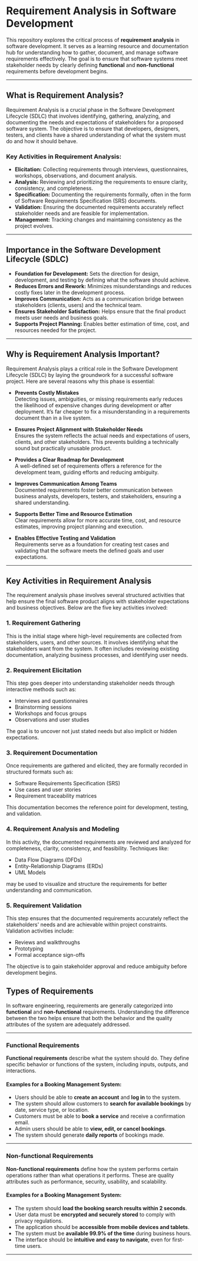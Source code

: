 # Requirement Analysis in Software Development

This repository explores the critical process of **requirement analysis** in software development. It serves as a learning resource and documentation hub for understanding how to gather, document, and manage software requirements effectively. The goal is to ensure that software systems meet stakeholder needs by clearly defining **functional** and **non-functional** requirements before development begins.

---

## What is Requirement Analysis?

Requirement Analysis is a crucial phase in the Software Development Lifecycle (SDLC) that involves identifying, gathering, analyzing, and documenting the needs and expectations of stakeholders for a proposed software system. The objective is to ensure that developers, designers, testers, and clients have a shared understanding of what the system must do and how it should behave.

### Key Activities in Requirement Analysis:

- **Elicitation:** Collecting requirements through interviews, questionnaires, workshops, observations, and document analysis.
- **Analysis:** Reviewing and prioritizing the requirements to ensure clarity, consistency, and completeness.
- **Specification:** Documenting the requirements formally, often in the form of Software Requirements Specification (SRS) documents.
- **Validation:** Ensuring the documented requirements accurately reflect stakeholder needs and are feasible for implementation.
- **Management:** Tracking changes and maintaining consistency as the project evolves.

---

## Importance in the Software Development Lifecycle (SDLC)

- **Foundation for Development:** Sets the direction for design, development, and testing by defining what the software should achieve.
- **Reduces Errors and Rework:** Minimizes misunderstandings and reduces costly fixes later in the development process.
- **Improves Communication:** Acts as a communication bridge between stakeholders (clients, users) and the technical team.
- **Ensures Stakeholder Satisfaction:** Helps ensure that the final product meets user needs and business goals.
- **Supports Project Planning:** Enables better estimation of time, cost, and resources needed for the project.

---

## Why is Requirement Analysis Important?

Requirement Analysis plays a critical role in the Software Development Lifecycle (SDLC) by laying the groundwork for a successful software project. Here are several reasons why this phase is essential:

- **Prevents Costly Mistakes**  
  Detecting issues, ambiguities, or missing requirements early reduces the likelihood of expensive changes during development or after deployment. It’s far cheaper to fix a misunderstanding in a requirements document than in a live system.

- **Ensures Project Alignment with Stakeholder Needs**  
  Ensures the system reflects the actual needs and expectations of users, clients, and other stakeholders. This prevents building a technically sound but practically unusable product.

- **Provides a Clear Roadmap for Development**  
  A well-defined set of requirements offers a reference for the development team, guiding efforts and reducing ambiguity.

- **Improves Communication Among Teams**  
  Documented requirements foster better communication between business analysts, developers, testers, and stakeholders, ensuring a shared understanding.

- **Supports Better Time and Resource Estimation**  
  Clear requirements allow for more accurate time, cost, and resource estimates, improving project planning and execution.

- **Enables Effective Testing and Validation**  
  Requirements serve as a foundation for creating test cases and validating that the software meets the defined goals and user expectations.

---

## Key Activities in Requirement Analysis

The requirement analysis phase involves several structured activities that help ensure the final software product aligns with stakeholder expectations and business objectives. Below are the five key activities involved:

### 1. Requirement Gathering

This is the initial stage where high-level requirements are collected from stakeholders, users, and other sources. It involves identifying what the stakeholders want from the system. It often includes reviewing existing documentation, analyzing business processes, and identifying user needs.

### 2. Requirement Elicitation

This step goes deeper into understanding stakeholder needs through interactive methods such as:

- Interviews and questionnaires  
- Brainstorming sessions  
- Workshops and focus groups  
- Observations and user studies  

The goal is to uncover not just stated needs but also implicit or hidden expectations.

### 3. Requirement Documentation

Once requirements are gathered and elicited, they are formally recorded in structured formats such as:

- Software Requirements Specification (SRS)  
- Use cases and user stories  
- Requirement traceability matrices  

This documentation becomes the reference point for development, testing, and validation.

### 4. Requirement Analysis and Modeling

In this activity, the documented requirements are reviewed and analyzed for completeness, clarity, consistency, and feasibility. Techniques like:

- Data Flow Diagrams (DFDs)  
- Entity-Relationship Diagrams (ERDs)  
- UML Models  

may be used to visualize and structure the requirements for better understanding and communication.

### 5. Requirement Validation

This step ensures that the documented requirements accurately reflect the stakeholders' needs and are achievable within project constraints. Validation activities include:

- Reviews and walkthroughs  
- Prototyping  
- Formal acceptance sign-offs  

The objective is to gain stakeholder approval and reduce ambiguity before development begins.
## Types of Requirements

In software engineering, requirements are generally categorized into **functional** and **non-functional** requirements. Understanding the difference between the two helps ensure that both the behavior and the quality attributes of the system are adequately addressed.

---

### Functional Requirements

**Functional requirements** describe what the system should do. They define specific behavior or functions of the system, including inputs, outputs, and interactions.

#### Examples for a Booking Management System:

- Users should be able to **create an account** and **log in** to the system.
- The system should allow customers to **search for available bookings** by date, service type, or location.
- Customers must be able to **book a service** and receive a confirmation email.
- Admin users should be able to **view, edit, or cancel bookings**.
- The system should generate **daily reports** of bookings made.

---

### Non-functional Requirements

**Non-functional requirements** define how the system performs certain operations rather than what operations it performs. These are quality attributes such as performance, security, usability, and scalability.

#### Examples for a Booking Management System:

- The system should **load the booking search results within 2 seconds**.
- User data must be **encrypted and securely stored** to comply with privacy regulations.
- The application should be **accessible from mobile devices and tablets**.
- The system must be **available 99.9% of the time** during business hours.
- The interface should be **intuitive and easy to navigate**, even for first-time users.

---

